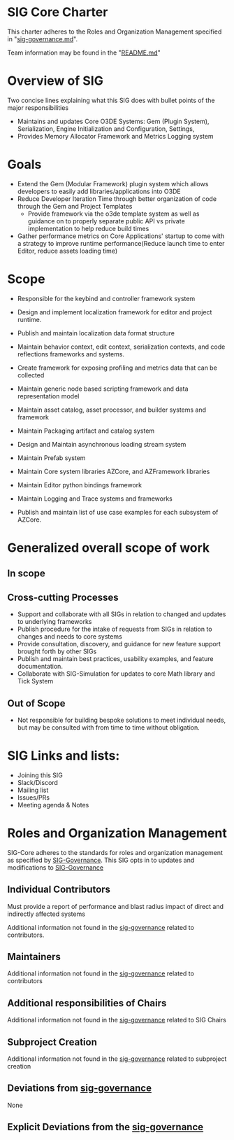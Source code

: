 # SIG Core Charter 

This charter adheres to the Roles and Organization Management specified in "[sig-governance.md](https://github.com/o3de/community/tree/main/sigs)".

Team information may be found in the "[README.md](https://github.com/o3de/sig-core/blob/main/README.md)"

# Overview of SIG #

Two concise lines explaining what this SIG does with bullet points of the major responsibilities

- Maintains and updates Core O3DE Systems: Gem (Plugin System), Serialization, Engine Initialization and Configuration, Settings,
- Provides Memory Allocator Framework and Metrics Logging system

# Goals #

- Extend the Gem (Modular Framework) plugin system which allows developers to easily add libraries/applications into O3DE
- Reduce Developer Iteration Time through better organization of code through the Gem and Project Templates
   - Provide framework via the o3de template system as well as guidance on to properly separate public API vs private implementation to help reduce build times
 - Gather performance metrics on Core Applications' startup to come with a strategy to improve runtime performance(Reduce launch time to enter Editor, reduce assets loading time)

# Scope 

* Responsible for the keybind and controller framework system
* Design and implement localization framework for editor and project runtime.
* Publish and maintain localization data format structure

* Maintain behavior context, edit context, serialization contexts, and code reflections frameworks and systems.

* Create framework for exposing profiling and metrics data that can be collected 
* Maintain generic node based scripting framework and data representation model 

* Maintain asset catalog, asset processor, and builder systems and framework 
* Maintain Packaging artifact and catalog system
* Design and Maintain asynchronous loading stream system

* Maintain Prefab system 
* Maintain Core system libraries AZCore, and AZFramework libraries
* Maintain Editor python bindings framework
* Maintain Logging and Trace systems and frameworks

* Publish and maintain list of use case examples for each subsystem of AZCore. 

# Generalized overall scope of work 

## In scope


## Cross-cutting Processes

* Support and collaborate with all SIGs in relation to changed and updates to underlying frameworks 
* Publish procedure for the intake of requests from SIGs in relation to changes and needs to core systems
* Provide consultation, discovery, and guidance for new feature support brought forth by other SIGs
* Publish and maintain best practices, usability examples, and feature documentation.
* Collaborate with SIG-Simulation for updates to core Math library and Tick System


## Out of Scope ##

 * Not responsible for building bespoke solutions to meet individual needs, but may be consulted with from time to time without obligation.


# SIG Links and lists: 

- Joining this SIG
- Slack/Discord
- Mailing list
- Issues/PRs
- Meeting agenda & Notes

# Roles and Organization Management 

SIG-Core adheres to the standards for roles and organization management as specified by [SIG-Governance](https://github.com/o3de/community/tree/main/sigs). This SIG opts in to updates and modifications to [SIG-Governance](https://github.com/o3de/community/tree/main/sigs)

## Individual Contributors 
Must provide a report of performance and blast radius impact of direct and indirectly affected systems

Additional information not found in the [sig-governance](https://github.com/o3de/community/tree/main/sigs) related to contributors.

## Maintainers 
 
Additional information not found in the [sig-governance](https://github.com/o3de/community/tree/main/sigs) related to contributors

## Additional responsibilities of Chairs 

Additional information not found in the [sig-governance](https://github.com/o3de/community/tree/main/sigs) related to SIG Chairs

## Subproject Creation 

Additional information not found in the [sig-governance](https://github.com/o3de/community/tree/main/sigs) related to subproject creation

## Deviations from [sig-governance](https://github.com/o3de/community/tree/main/sigs) 
None

## Explicit Deviations from the [sig-governance](https://github.com/o3de/community/tree/main/sigs) 
